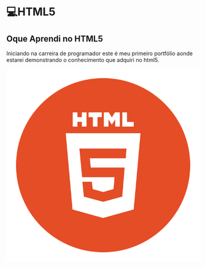 # 💻HTML5
## Oque Aprendi no HTML5
Iniciando na carreira de programador este é meu primeiro portfólio aonde estarei demonstrando o conhecimento que adquiri no html5.

![html5](html5.png)
